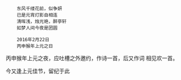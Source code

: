         东风千缕花前，似争妍
        已是元宵灯影自相连
        清晖浅，烛光艳，醉亭轩
        如梦人间今夜是团圆
        
        2016年2月22日
        丙申猴年上元之日
         

 
丙申猴年上元之夜，应吐槽之外邀约，作诗一首，后又作词 相见欢一首。

今又逢上元佳节，留纪于此
